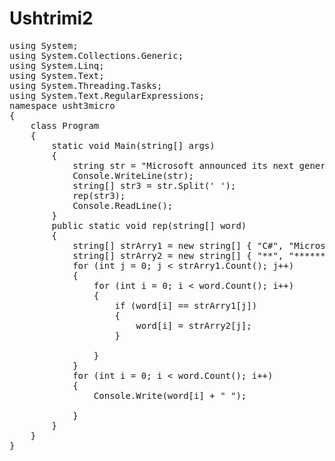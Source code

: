 # Ushtrimi2
<pre>
using System;
using System.Collections.Generic;
using System.Linq;
using System.Text;
using System.Threading.Tasks;
using System.Text.RegularExpressions;
namespace usht3micro
{
    class Program
    {
        static void Main(string[] args)
        {
            string str = "Microsoft announced its next generation C# compiler today. It uses advanced parser and special optimizer for Microsoft CLR";
            Console.WriteLine(str);
            string[] str3 = str.Split(' ');
            rep(str3);
            Console.ReadLine();
        }
        public static void rep(string[] word)
        {
            string[] strArry1 = new string[] { "C#", "Microsoft", "CLR" };
            string[] strArry2 = new string[] { "**", "*********", "***" };
            for (int j = 0; j < strArry1.Count(); j++)
            {
                for (int i = 0; i < word.Count(); i++)
                {
                    if (word[i] == strArry1[j])
                    {
                        word[i] = strArry2[j];
                    }
                    
                }
            }
            for (int i = 0; i < word.Count(); i++)
            {
                Console.Write(word[i] + " ");

            } 
        }
    }
}
</pre>
